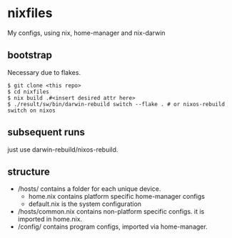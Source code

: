 # nixfiles

My configs, using nix, home-manager and nix-darwin

## bootstrap

Necessary due to flakes.

```
$ git clone <this repo>
$ cd nixfiles 
$ nix build .#<insert desired attr here>
$ ./result/sw/bin/darwin-rebuild switch --flake . # or nixos-rebuild switch on nixos
```

## subsequent runs

just use darwin-rebuild/nixos-rebuild.

## structure

- /hosts/ contains a folder for each unique device. 
  - home.nix contains platform specific home-manager configs
  - default.nix is the system configuration
- /hosts/common.nix contains non-platform specific configs. it is imported in home.nix.
- /config/ contains program configs, imported via home-manager.

